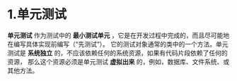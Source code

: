 1.单元测试
==============
 __单元测试__ 作为测试中的 __最小测试单元__ ，它是在开发过程中完成的，而且尽可能地在编写具体实现前编写（“先测试”）。
它的测试对象通常的类中的一个方法。单元测试是 __系统独立__ 的，不应该依赖任何的系统资源，如果有代码片段依赖了任何的资源，
那么这个资源必须是单元测试 __虚拟出来__ 的，例如，数据库、文件系统、或其他方法。

